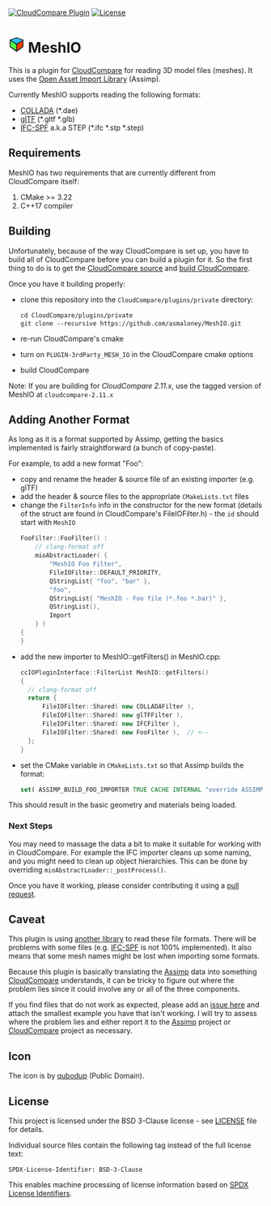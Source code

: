 [![CloudCompare Plugin](https://img.shields.io/badge/plugin-CloudCompare-brightgreen.svg)](https://github.com/CloudCompare/CloudCompare)
[![License](https://img.shields.io/badge/License-BSD%203--Clause-blue.svg)](https://opensource.org/licenses/BSD-3-Clause)

# <img src="https://github.com/asmaloney/MeshIO/blob/master/images/icon.png" /> MeshIO

This is a plugin for [CloudCompare](https://github.com/CloudCompare/CloudCompare) for reading 3D model files (meshes). It uses the [Open Asset Import Library](https://github.com/assimp/assimp) (Assimp).

Currently MeshIO supports reading the following formats:

- [COLLADA](https://en.wikipedia.org/wiki/COLLADA) (\*.dae)
- [glTF](https://en.wikipedia.org/wiki/GlTF) (\*.gltf \*.glb)
- [IFC-SPF](https://en.wikipedia.org/wiki/ISO_10303-21) a.k.a STEP (\*.ifc \*.stp \*.step)

## Requirements

MeshIO has two requirements that are currently different from CloudCompare itself:

1. CMake >= 3.22
2. C++17 compiler

## Building

Unfortunately, because of the way CloudCompare is set up, you have to build all of CloudCompare before you can build a plugin for it. So the first thing to do is to get the [CloudCompare source](https://github.com/CloudCompare/CloudCompare) and [build CloudCompare](https://github.com/CloudCompare/CloudCompare/blob/master/BUILD.md).

Once you have it building properly:

- clone this repository into the `CloudCompare/plugins/private` directory:

      cd CloudCompare/plugins/private
      git clone --recursive https://github.com/asmaloney/MeshIO.git

- re-run CloudCompare's cmake
- turn on `PLUGIN-3rdParty_MESH_IO` in the CloudCompare cmake options
- build CloudCompare

Note: If you are building for _CloudCompare 2.11.x_, use the tagged version of MeshIO at `cloudcompare-2.11.x`

## Adding Another Format

As long as it is a format supported by Assimp, getting the basics implemented is fairly straightforward (a bunch of copy-paste).

For example, to add a new format "Foo":

- copy and rename the header & source file of an existing importer (e.g. glTF)
- add the header & source files to the appropriate `CMakeLists.txt` files
- change the `FilterInfo` info in the constructor for the new format (details of the struct are found in CloudCompare's FileIOFilter.h) - the `id` should start with `MeshIO`
  ```cpp
  FooFilter::FooFilter() :
      // clang-format off
      mioAbstractLoader( {
          "MeshIO Foo Filter",
          FileIOFilter::DEFAULT_PRIORITY,
          QStringList{ "foo", "bar" },
          "foo",
          QStringList{ "MeshIO - Foo file (*.foo *.bar)" },
          QStringList(),
          Import
      } )
  {
  }
  ```
- add the new importer to MeshIO::getFilters() in MeshIO.cpp:
  ```cpp
  ccIOPluginInterface::FilterList MeshIO::getFilters()
  {
    // clang-format off
    return {
        FileIOFilter::Shared( new COLLADAFilter ),
        FileIOFilter::Shared( new glTFFilter ),
        FileIOFilter::Shared( new IFCFilter ),
        FileIOFilter::Shared( new FooFilter ),  // <--
    };
  }
  ```
- set the CMake variable in `CMakeLists.txt` so that Assimp builds the format:
  ```cmake
  set( ASSIMP_BUILD_FOO_IMPORTER TRUE CACHE INTERNAL "override ASSIMP flags" FORCE )
  ```

This should result in the basic geometry and materials being loaded.

### Next Steps

You may need to massage the data a bit to make it suitable for working with in CloudCompare. For example the IFC importer cleans up some naming, and you might need to clean up object hierarchies. This can be done by overriding `mioAbstractLoader::_postProcess()`.

Once you have it working, please consider contributing it using a [pull request](https://github.com/asmaloney/MeshIO/pulls).

## Caveat

This plugin is using [another library](https://github.com/assimp/assimp) to read these file formats. There will be problems with some files (e.g. [IFC-SPF](https://en.wikipedia.org/wiki/ISO_10303-21) is not 100% implemented). It also means that some mesh names might be lost when importing some formats.

Because this plugin is basically translating the [Assimp](https://github.com/assimp/assimp) data into something [CloudCompare](https://github.com/CloudCompare/CloudCompare) understands, it can be tricky to figure out where the problem lies since it could involve any or all of the three components.

If you find files that do not work as expected, please add an [issue here](https://github.com/asmaloney/MeshIO/issues) and attach the smallest example you have that isn't working. I will try to assess where the problem lies and either report it to the [Assimp](https://github.com/assimp/assimp) project or [CloudCompare](https://github.com/CloudCompare/CloudCompare) project as necessary.

## Icon

The icon is by [qubodup](https://openclipart.org/detail/168258/3d-cube-icon) (Public Domain).

## License

This project is licensed under the BSD 3-Clause license - see [LICENSE](https://github.com/asmaloney/MeshIO/blob/master/LICENSE) file for details.

Individual source files contain the following tag instead of the full license text:

    SPDX-License-Identifier: BSD-3-Clause

This enables machine processing of license information based on [SPDX
License Identifiers](https://spdx.org/ids).
